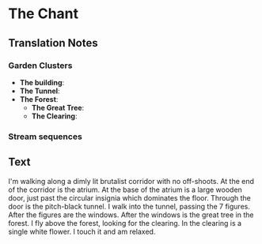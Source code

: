 # The Chant
## Translation Notes
### Garden Clusters
- **The building**: 
- **The Tunnel**: 
- **The Forest**: 
	- **The Great Tree**: 
	- **The Clearing**: 

### Stream sequences

## Text
I'm walking along a dimly lit brutalist corridor with no off-shoots.
At the end of the corridor is the atrium.
At the base of the atrium is a large wooden door, just past the circular insignia which dominates the floor.
Through the door is the pitch-black tunnel.
I walk into the tunnel, passing the 7 figures.
After the figures are the windows.
After the windows is the great tree in the forest.
I fly above the forest, looking for the clearing.
In the clearing is a single white flower.
I touch it and am relaxed.